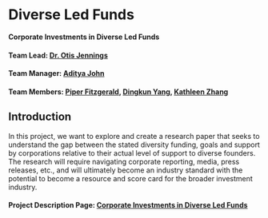# Diverse Led Funds

**Corporate Investments in Diverse Led Funds**

#### Team Lead: [Dr. Otis Jennings](https://www.linkedin.com/in/otis-jennings-phd-06619b1/)
#### Team Manager: [Aditya John](https://github.com/adityaemmanuel)
#### Team Members: [Piper Fitzgerald](https://github.com/phf9),  [Dingkun Yang](https://github.com/Yer1k), [Kathleen Zhang](https://github.com/kathl33nzhang)


## Introduction
In this project, we want to explore and create a research paper that seeks to understand the gap between the stated diversity funding, goals and support by corporations relative to their actual level of support to diverse founders. The research will require navigating corporate reporting, media, press releases, etc., and will ultimately become an industry standard with the potential to become a resource and score card for the broader investment industry.

#### Project Description Page: [Corporate Investments in Diverse Led Funds](https://bigdata.duke.edu/projects/corporate-investments-in-diverse-led-funds/)